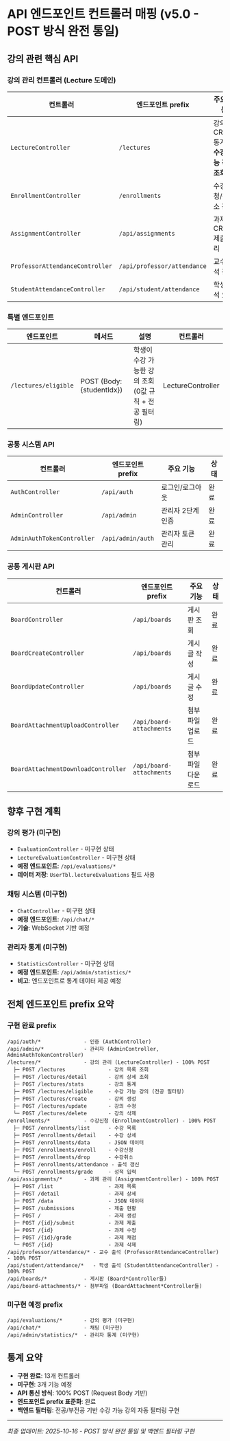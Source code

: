 #  API 엔드포인트 컨트롤러 매핑 (v5.0 - POST 방식 완전 통일)

## 강의 관련 핵심 API

### **강의 관리 컨트롤러 (Lecture 도메인)**
| 컨트롤러 | 엔드포인트 prefix | 주요 기능 | 상태 |
|---------|---------------|---------|------|
| `LectureController` | `/lectures` | 강의 CRUD, 통계, **수강 가능 강의 조회** | 완료  |
| `EnrollmentController` | `/enrollments` | 수강신청/취소 관리 | 완료  |
| `AssignmentController` | `/api/assignments` | 과제 CRUD, 제출 관리 | 완료  |
| `ProfessorAttendanceController` | `/api/professor/attendance` | 교수 출석 관리 | 완료  |
| `StudentAttendanceController` | `/api/student/attendance` | 학생 출석 요청 | 완료  |

### **특별 엔드포인트**
| 엔드포인트 | 메서드 | 설명 | 컨트롤러 |
|-----------|-------|------|---------|
| `/lectures/eligible` | POST (Body: {studentIdx}) | 학생이 수강 가능한 강의 조회 (0값 규칙 + 전공 필터링) | LectureController |

### **공통 시스템 API**
| 컨트롤러 | 엔드포인트 prefix | 주요 기능 | 상태 |
|---------|---------------|---------|------|
| `AuthController` | `/api/auth` | 로그인/로그아웃 | 완료  |
| `AdminController` | `/api/admin` | 관리자 2단계 인증 | 완료  |
| `AdminAuthTokenController` | `/api/admin/auth` | 관리자 토큰 관리 | 완료  |

### **공통 게시판 API**
| 컨트롤러 | 엔드포인트 prefix | 주요 기능 | 상태 |
|---------|---------------|---------|------|
| `BoardController` | `/api/boards` | 게시판 조회 | 완료  |
| `BoardCreateController` | `/api/boards` | 게시글 작성 | 완료  |
| `BoardUpdateController` | `/api/boards` | 게시글 수정 | 완료  |
| `BoardAttachmentUploadController` | `/api/board-attachments` | 첨부파일 업로드 | 완료  |
| `BoardAttachmentDownloadController` | `/api/board-attachments` | 첨부파일 다운로드 | 완료  |

## 향후 구현 계획

### **강의 평가 (미구현)**
- `EvaluationController` - 미구현 상태
- `LectureEvaluationController` - 미구현 상태
- **예정 엔드포인트**: `/api/evaluations/*`
- **데이터 저장**: `UserTbl.lectureEvaluations` 필드 사용

### **채팅 시스템 (미구현)**
- `ChatController` - 미구현 상태
- **예정 엔드포인트**: `/api/chat/*`
- **기술**: WebSocket 기반 예정

### **관리자 통계 (미구현)**
- `StatisticsController` - 미구현 상태
- **예정 엔드포인트**: `/api/admin/statistics/*`
- **비고**: 엔드포인트로 통계 데이터 제공 예정

## 전체 엔드포인트 prefix 요약

### **구현 완료 prefix**
```
/api/auth/*              - 인증 (AuthController)
/api/admin/*             - 관리자 (AdminController, AdminAuthTokenController)
/lectures/*              - 강의 관리 (LectureController) - 100% POST
  ├─ POST /lectures              - 강의 목록 조회
  ├─ POST /lectures/detail       - 강의 상세 조회
  ├─ POST /lectures/stats        - 강의 통계
  ├─ POST /lectures/eligible     - 수강 가능 강의 (전공 필터링)
  ├─ POST /lectures/create       - 강의 생성
  ├─ POST /lectures/update       - 강의 수정
  └─ POST /lectures/delete       - 강의 삭제
/enrollments/*           - 수강신청 (EnrollmentController) - 100% POST
  ├─ POST /enrollments/list      - 수강 목록
  ├─ POST /enrollments/detail    - 수강 상세
  ├─ POST /enrollments/data      - JSON 데이터
  ├─ POST /enrollments/enroll    - 수강신청
  ├─ POST /enrollments/drop      - 수강취소
  ├─ POST /enrollments/attendance - 출석 갱신
  └─ POST /enrollments/grade     - 성적 입력
/api/assignments/*       - 과제 관리 (AssignmentController) - 100% POST
  ├─ POST /list                  - 과제 목록
  ├─ POST /detail                - 과제 상세
  ├─ POST /data                  - JSON 데이터
  ├─ POST /submissions           - 제출 현황
  ├─ POST /                      - 과제 생성
  ├─ POST /{id}/submit           - 과제 제출
  ├─ POST /{id}                  - 과제 수정
  ├─ POST /{id}/grade            - 과제 채점
  └─ POST /{id}                  - 과제 삭제
/api/professor/attendance/* - 교수 출석 (ProfessorAttendanceController) - 100% POST
/api/student/attendance/*   - 학생 출석 (StudentAttendanceController) - 100% POST
/api/boards/*            - 게시판 (Board*Controller들)
/api/board-attachments/* - 첨부파일 (BoardAttachment*Controller들)
```

### **미구현 예정 prefix**
```
/api/evaluations/*       - 강의 평가 (미구현)
/api/chat/*              - 채팅 (미구현)
/api/admin/statistics/*  - 관리자 통계 (미구현)
```

## 통계 요약

- **구현 완료**: 13개 컨트롤러
- **미구현**: 3개 기능 예정
- **API 통신 방식**: 100% POST (Request Body 기반)
- **엔드포인트 prefix 표준화**: 완료
- **백엔드 필터링**: 전공/부전공 기반 수강 가능 강의 자동 필터링 구현 

---

*최종 업데이트: 2025-10-16 - POST 방식 완전 통일 및 백엔드 필터링 구현*
